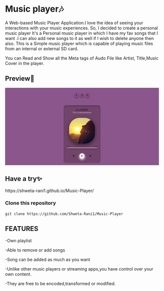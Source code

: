 <h1>Music player🎶</h2>

A Web-based Music Player Application.I love the idea of seeing your interactions with your music experiences. So, I decided to create a personal music player
It's a Personal music player in which I have my fav songs that I want .I can also add new songs to it as well if I wish to delete anyone then also.
This is a Simple music player which is capable of playing music files from an internal or external SD card. 

You can Read and Show all the Meta tags of Audo File like Artist, Title,Music Cover in the player.
 
 <h2>Preview👀</h2>
  
![](Screenshot.png)

<h2>Have a try✨</h2>
https://shweta-rani1.github.io/Music-Player/
<h3>Clone this repository</h3>

```
git clone https://github.com/Shweta-Rani1/Music-Player
```
<h2>FEATURES</h2>

-Own playlist

-Able to remove or add songs

-Song can be added as much as you want

-Unlike other music players or streaming apps,you have control over your own content.

-They are free to be encoded,transformed or modified. 



